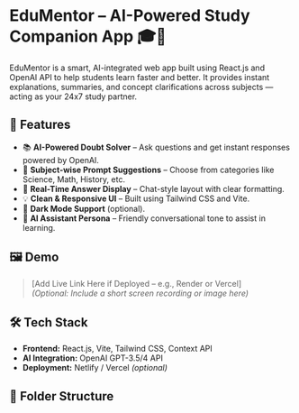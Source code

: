 # EduMentor – AI-Powered Study Companion App 🎓🤖

EduMentor is a smart, AI-integrated web app built using React.js and OpenAI API to help students learn faster and better. It provides instant explanations, summaries, and concept clarifications across subjects — acting as your 24x7 study partner.

## 🚀 Features

- 📚 **AI-Powered Doubt Solver** – Ask questions and get instant responses powered by OpenAI.
- 📖 **Subject-wise Prompt Suggestions** – Choose from categories like Science, Math, History, etc.
- 📝 **Real-Time Answer Display** – Chat-style layout with clear formatting.
- 💡 **Clean & Responsive UI** – Built using Tailwind CSS and Vite.
- 🌙 **Dark Mode Support** (optional).
- 💬 **AI Assistant Persona** – Friendly conversational tone to assist in learning.

## 🖼️ Demo

> [Add Live Link Here if Deployed – e.g., Render or Vercel]  
> *(Optional: Include a short screen recording or image here)*

## 🛠️ Tech Stack

- **Frontend:** React.js, Vite, Tailwind CSS, Context API
- **AI Integration:** OpenAI GPT-3.5/4 API
- **Deployment:** Netlify / Vercel *(optional)*

## 📂 Folder Structure

